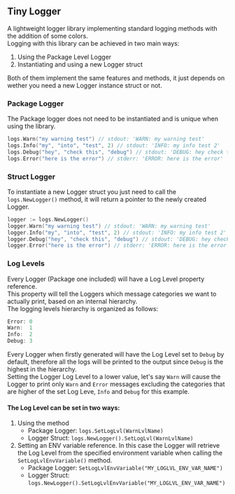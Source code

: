 ## Tiny Logger

A lightweight logger library implementing standard logging methods with the addition of some colors.    
Logging with this library can be achieved in two main ways:

1. Using the Package Level Logger
2. Instantiating and using a new Logger struct

Both of them implement the same features and methods, it just depends on wether you need
a new Logger instance struct or not.

### Package Logger

The Package logger does not need to be instantiated and is unique when using the library.

```go
logs.Warn("my warning test") // stdout: 'WARN: my warning test'
logs.Info("my", "into", "test", 2) // stdout: 'INFO: my info test 2'
logs.Debug("hey", "check this", "debug") // stdout: 'DEBUG: hey check this debug'
logs.Error("here is the error") // stderr: 'ERROR: here is the error'
```

### Struct Logger

To instantiate a new Logger struct you just need to call the `logs.NewLogger()` method, it will return a pointer
to the newly created Logger.

```go
logger := logs.NewLogger()
logger.Warn("my warning test") // stdout: 'WARN: my warning test'
logger.Info("my", "into", "test", 2) // stdout: 'INFO: my info test 2'
logger.Debug("hey", "check this", "debug") // stdout: 'DEBUG: hey check this debug'
logger.Error("here is the error") // stderr: 'ERROR: here is the error'
```

### Log Levels

Every Logger (Package one included) will have a Log Level property reference.    
This property will tell the Loggers which message categories we want to actually print, based on an internal
hierarchy.    
The logging levels hierarchy is organized as follows:

```go
Error: 0
Warn:  1
Info:  2
Debug: 3
```

Every Logger when firstly generated will have the Log Level set to `Debug` by default, therefore all the logs will be
printed to the
output since `Debug` is the highest in the hierarchy.    
Setting the Logger Log Level to a lower value, let's say `Warn` will cause the Logger to print only `Warn` and `Error`
messages
excluding the categories that are higher of the set Log Leve, `Info` and `Debug` for this example.

#### The Log Level can be set in two ways:

1. Using the method
    - Package Logger: `logs.SetLogLvl(WarnLvlName)`
    - Logger Struct: `logs.NewLogger().SetLogLvl(WarnLvlName)`
2. Setting an ENV variable reference. In this case the Logger will retrieve the Log Level from the specified environment
   variable when calling the `SetLogLvlEnvVariable()` method.
    - Package Logger: `SetLogLvlEnvVariable("MY_LOGLVL_ENV_VAR_NAME")`
    - Logger Struct: `logs.NewLogger().SetLogLvlEnvVariable("MY_LOGLVL_ENV_VAR_NAME")`
